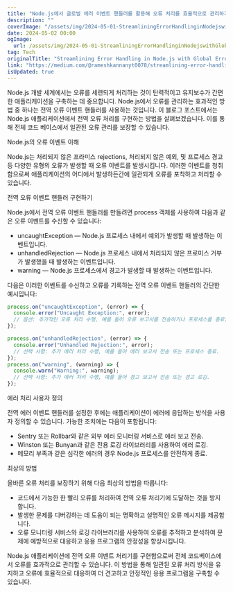```yaml
---
title: "Node.js에서 글로벌 에러 이벤트 핸들러를 활용해 오류 처리를 효율적으로 관리하기"
description: ""
coverImage: "/assets/img/2024-05-01-StreamliningErrorHandlinginNodejswithGlobalErrorEventHandlers_0.png"
date: 2024-05-02 00:00
ogImage:
  url: /assets/img/2024-05-01-StreamliningErrorHandlinginNodejswithGlobalErrorEventHandlers_0.png
tag: Tech
originalTitle: "Streamlining Error Handling in Node.js with Global Error Event Handlers"
link: "https://medium.com/@rameshkannanyt0078/streamlining-error-handling-in-node-js-with-global-error-event-handlers-4080ab33936b"
isUpdated: true
---
```


Node.js 개발 세계에서는 오류를 세련되게 처리하는 것이 탄력적이고 유지보수가 간편한 애플리케이션을 구축하는 데 중요합니다. Node.js에서 오류를 관리하는 효과적인 방법 중 하나는 전역 오류 이벤트 핸들러를 사용하는 것입니다. 이 블로그 포스트에서는 Node.js 애플리케이션에서 전역 오류 처리를 구현하는 방법을 살펴보겠습니다. 이를 통해 전체 코드 베이스에서 일관된 오류 관리를 보장할 수 있습니다.

Node.js의 오류 이벤트 이해

Node.js는 처리되지 않은 프라미스 rejections, 처리되지 않은 예외, 및 프로세스 경고 등 다양한 유형의 오류가 발생할 때 오류 이벤트를 발생시킵니다. 이러한 이벤트를 청취함으로써 애플리케이션의 어디에서 발생하든간에 일관되게 오류를 포착하고 처리할 수 있습니다.

전역 오류 이벤트 핸들러 구현하기

<!-- seedividend - 사각형 -->

<ins class="adsbygoogle"
     style="display:block"
     data-ad-client="ca-pub-4877378276818686"
     data-ad-slot="1898504329"
     data-ad-format="auto"
     data-full-width-responsive="true"></ins>

<script>
     (adsbygoogle = window.adsbygoogle || []).push({});
</script>

Node.js에서 전역 오류 이벤트 핸들러를 만들려면 process 객체를 사용하여 다음과 같은 오류 이벤트를 수신할 수 있습니다:

- uncaughtException — Node.js 프로세스 내에서 예외가 발생할 때 발생하는 이벤트입니다.
- unhandledRejection — Node.js 프로세스 내에서 처리되지 않은 프로미스 거부가 발생했을 때 발생하는 이벤트입니다.
- warning — Node.js 프로세스에서 경고가 발생할 때 발생하는 이벤트입니다.

다음은 이러한 이벤트를 수신하고 오류를 기록하는 전역 오류 이벤트 핸들러의 간단한 예시입니다:

```js
process.on("uncaughtException", (error) => {
  console.error("Uncaught Exception:", error);
  // 옵션: 추가적인 오류 처리 수행, 예를 들어 오류 보고서를 전송하거나 프로세스를 종료합니다.
});
```

<!-- seedividend - 사각형 -->

<ins class="adsbygoogle"
     style="display:block"
     data-ad-client="ca-pub-4877378276818686"
     data-ad-slot="1898504329"
     data-ad-format="auto"
     data-full-width-responsive="true"></ins>

<script>
     (adsbygoogle = window.adsbygoogle || []).push({});
</script>

```js
process.on("unhandledRejection", (error) => {
  console.error("Unhandled Rejection:", error);
  // 선택 사항: 추가 에러 처리 수행, 예를 들어 에러 보고서 전송 또는 프로세스 종료.
});
process.on("warning", (warning) => {
  console.warn("Warning:", warning);
  // 선택 사항: 추가 에러 처리 수행, 예를 들어 경고 보고서 전송 또는 경고 로깅.
});
```

에러 처리 사용자 정의

전역 에러 이벤트 핸들러를 설정한 후에는 애플리케이션이 에러에 응답하는 방식을 사용자 정의할 수 있습니다. 가능한 조치에는 다음이 포함됩니다:

- Sentry 또는 Rollbar와 같은 외부 에러 모니터링 서비스로 에러 보고 전송.
- Winston 또는 Bunyan과 같은 전용 로깅 라이브러리를 사용하여 에러 로깅.
- 메모리 부족과 같은 심각한 에러의 경우 Node.js 프로세스를 안전하게 종료.

<!-- seedividend - 사각형 -->

<ins class="adsbygoogle"
     style="display:block"
     data-ad-client="ca-pub-4877378276818686"
     data-ad-slot="1898504329"
     data-ad-format="auto"
     data-full-width-responsive="true"></ins>

<script>
     (adsbygoogle = window.adsbygoogle || []).push({});
</script>

최상의 방법

올바른 오류 처리를 보장하기 위해 다음 최상의 방법을 따릅니다:

- 코드에서 가능한 한 빨리 오류를 처리하여 전역 오류 처리기에 도달하는 것을 방지합니다.
- 발생한 문제를 디버깅하는 데 도움이 되는 명확하고 설명적인 오류 메시지를 제공합니다.
- 오류 모니터링 서비스와 로깅 라이브러리를 사용하여 오류를 추적하고 분석하여 문제에 예방적으로 대응하고 응용 프로그램의 안정성을 향상시킵니다.

Node.js 애플리케이션에 전역 오류 이벤트 처리기를 구현함으로써 전체 코드베이스에서 오류를 효과적으로 관리할 수 있습니다. 이 방법을 통해 일관된 오류 처리 방식을 유지하고 오류에 효율적으로 대응하여 더 견고하고 안정적인 응용 프로그램을 구축할 수 있습니다.
